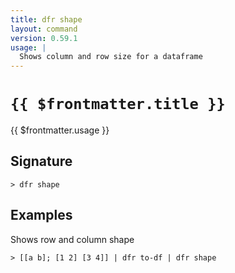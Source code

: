 ```yaml
---
title: dfr shape
layout: command
version: 0.59.1
usage: |
  Shows column and row size for a dataframe
---
```


# `{{ $frontmatter.title }}`

<div style='white-space: pre-wrap;'>{{ $frontmatter.usage }}</div>

## Signature

`> dfr shape `

## Examples

Shows row and column shape

```shell
> [[a b]; [1 2] [3 4]] | dfr to-df | dfr shape
```
